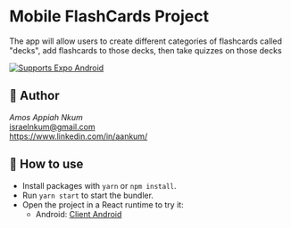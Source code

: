 # Mobile FlashCards Project
<p> 
The app will allow users to create different categories of flashcards called "decks", add flashcards to those decks, then take quizzes on those decks
</p>

<p>
  <!-- Android -->
  <a href="https://play.google.com/store/apps/details?id=host.exp.exponent&referrer=blankexample">
    <img alt="Supports Expo Android" longdesc="Supports Expo Android" src="https://img.shields.io/badge/Android-4630EB.svg?style=flat-square&logo=ANDROID&labelColor=A4C639&logoColor=fff" />
  </a>
</p>

## 👨 ‍Author
_Amos Appiah Nkum_  
<a href="mailto:israelnkum@gmail.com">israelnkum@gmail.com</a>  
https://www.linkedin.com/in/aankum/

## 🚀 How to use

- Install packages with `yarn` or `npm install`.
- Run `yarn start` to start the bundler.
- Open the project in a React runtime to try it:
  - Android: [Client Android](https://play.google.com/store/apps/details?id=host.exp.exponent&referrer=blankexample)

